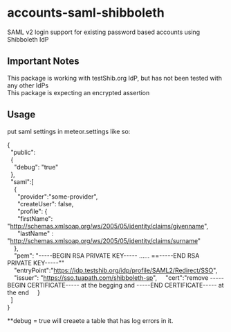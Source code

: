 accounts-saml-shibboleth
=======

SAML v2 login support for existing password based accounts using Shibboleth IdP

Important Notes
-----------

This package is working with testShib.org IdP, but has not been tested with any other IdPs  
This package is expecting an encrypted assertion  

Usage
-----------

put saml settings in meteor.settings like so:  

{  
&nbsp;&nbsp;"public":  
&nbsp;&nbsp;{  
&nbsp;&nbsp;&nbsp;&nbsp;"debug": "true"  
&nbsp;&nbsp;},  
&nbsp;&nbsp;"saml":[  
&nbsp;&nbsp;&nbsp;&nbsp;{  
&nbsp;&nbsp;&nbsp;&nbsp;&nbsp;&nbsp;"provider":"some-provider",  
&nbsp;&nbsp;&nbsp;&nbsp;&nbsp;&nbsp;"createUser": false,  
&nbsp;&nbsp;&nbsp;&nbsp;&nbsp;&nbsp;"profile": {  
&nbsp;&nbsp;&nbsp;&nbsp;&nbsp;&nbsp;"firstName": "http://schemas.xmlsoap.org/ws/2005/05/identity/claims/givenname",  
&nbsp;&nbsp;&nbsp;&nbsp;&nbsp;&nbsp;"lastName" : "http://schemas.xmlsoap.org/ws/2005/05/identity/claims/surname"  
&nbsp;&nbsp;&nbsp;&nbsp;},  
&nbsp;&nbsp;&nbsp;&nbsp;"pem": "-----BEGIN RSA PRIVATE KEY----- ...... ==-----END RSA PRIVATE KEY-----""
&nbsp;&nbsp;&nbsp;&nbsp;"entryPoint":"https://idp.testshib.org/idp/profile/SAML2/Redirect/SSO",
&nbsp;&nbsp;&nbsp;&nbsp;"issuer": "https://sso.tuapath.com/shibboleth-sp",
&nbsp;&nbsp;&nbsp;&nbsp;"cert":"remove -----BEGIN CERTIFICATE----- at the begging and -----END CERTIFICATE----- at the end
&nbsp;&nbsp;&nbsp;&nbsp;}  
&nbsp;&nbsp;]  
}  

**debug = true will creaete a table that has log errors in it.  
